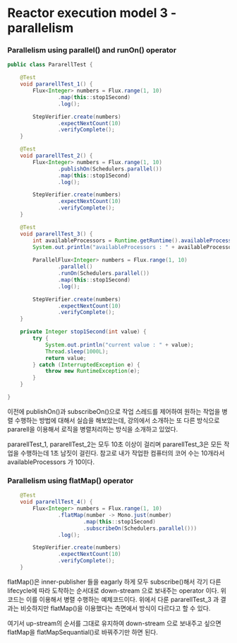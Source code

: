 # Reactor execution model 3 - parallelism

### Parallelism using parallel() and runOn() operator

```java
public class PararellTest {

    @Test
    void pararellTest_1() {
        Flux<Integer> numbers = Flux.range(1, 10)
                .map(this::stop1Second)
                .log();

        StepVerifier.create(numbers)
                .expectNextCount(10)
                .verifyComplete();
    }

    @Test
    void pararellTest_2() {
        Flux<Integer> numbers = Flux.range(1, 10)
                .publishOn(Schedulers.parallel())
                .map(this::stop1Second)
                .log();

        StepVerifier.create(numbers)
                .expectNextCount(10)
                .verifyComplete();
    }

    @Test
    void pararellTest_3() {
        int availableProcessors = Runtime.getRuntime().availableProcessors();
        System.out.println("availableProcessors : " + availableProcessors);
        
        ParallelFlux<Integer> numbers = Flux.range(1, 10)
                .parallel()
                .runOn(Schedulers.parallel())
                .map(this::stop1Second)
                .log();

        StepVerifier.create(numbers)
                .expectNextCount(10)
                .verifyComplete();
    }

    private Integer stop1Second(int value) {
        try {
            System.out.println("current value : " + value);
            Thread.sleep(1000L);
            return value;
        } catch (InterruptedException e) {
            throw new RuntimeException(e);
        }
    }

}

```

이전에 publishOn()과 subscribeOn()으로 작업 스레드를 제어하여 원하는 작업을 병렬 수행하는 방법에 대해서 실습을 해보았는데, 강의에서 소개하는 또 다른 방식으로 pararell을 이용해서 로직을 병렬처리하는 방식을 소개하고 있었다.

pararellTest\_1, pararellTest\_2는 모두 10초 이상이 걸리며 pararellTest\_3은 모든 작업을 수행하는데 1초 남짓이 걸린다. 참고로 내가 작업한 컴퓨터의 코어 수는 10개라서 availableProcessors 가 10이다.





### Parallelism using flatMap() operator

```java
    @Test
    void pararellTest_4() {
        Flux<Integer> numbers = Flux.range(1, 10)
                .flatMap(number -> Mono.just(number)
                        .map(this::stop1Second)
                        .subscribeOn(Schedulers.parallel()))
                .log();

        StepVerifier.create(numbers)
                .expectNextCount(10)
                .verifyComplete();
    }
```

flatMap()은 inner-publisher 들을 eagarly 하게 모두 subscribe()해서 각기 다른 lifecycle에 따라 도착하는 순서대로 down-stream 으로 보내주는 operator 이다. 위 코드는 이를 이용해서 병렬 수행하는 예제코드이다. 위에서 다룬  pararellTest\_3 과 결과는 비슷하지만 flatMap()을 이용했다는 측면에서 방식이 다르다고 할 수 있다.

여기서 up-stream의 순서를 그대로 유지하여 down-stream 으로 보내주고 싶으면 flatMap을 flatMapSequantial()로 바꿔주기만 하면 된다.
